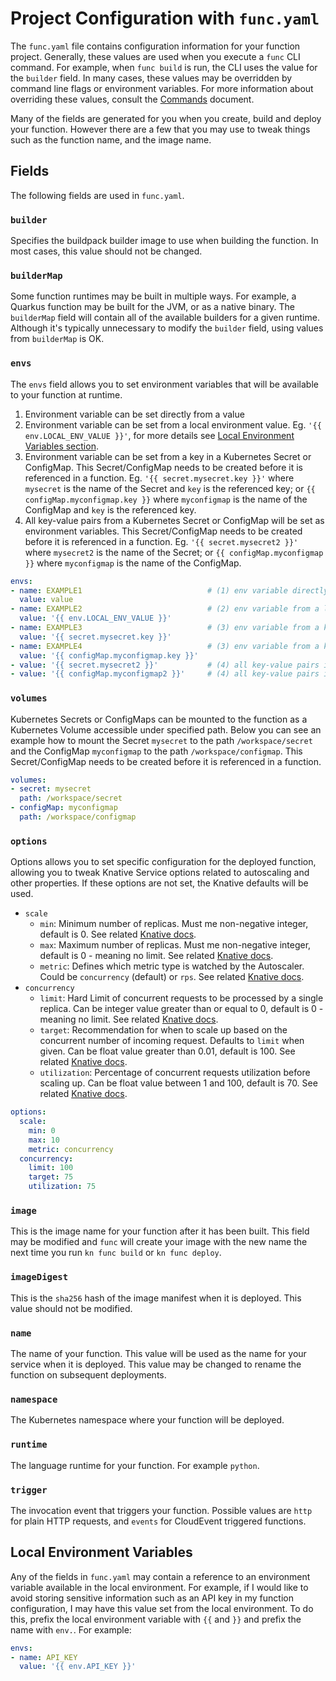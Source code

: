 # Project Configuration with `func.yaml`

The `func.yaml` file contains configuration information for your function
project. Generally, these values are used when you execute a `func` CLI
command. For example, when `func build` is run, the CLI uses the value for
the `builder` field. In many cases, these values may be overridden by
command line flags or environment variables. For more information about
overriding these values, consult the [Commands](command.md) document.

Many of the fields are generated for you when you create, build and deploy
your function. However there are a few that you may use to tweak things
such as the function name, and the image name.

## Fields

The following fields are used in `func.yaml`.

### `builder`

Specifies the buildpack builder image to use when building the function.
In most cases, this value should not be changed.

### `builderMap`

Some function runtimes may be built in multiple ways. For example, a Quarkus
function may be built for the JVM, or as a native binary. The `builderMap`
field will contain all of the available builders for a given runtime. Although
it's typically unnecessary to modify the `builder` field, using values from
`builderMap` is OK.

### `envs`

The `envs` field allows you to set environment variables that will be
available to your function at runtime. 
1. Environment variable can be set directly from a value
2. Environment variable can be set from a local environment value. Eg. `'{{ env.LOCAL_ENV_VALUE }}'`, for more details see [Local Environment Variables section](#local-environment-variables).
3. Environment variable can be set from a key in a Kubernetes Secret or ConfigMap. This Secret/ConfigMap needs to be created before it is referenced in a function. Eg. `'{{ secret.mysecret.key }}'` where `mysecret` is the name of the Secret and `key` is the referenced key; or `{{ configMap.myconfigmap.key }}` where `myconfigmap` is the name of the ConfigMap and `key` is the referenced key.
4. All key-value pairs from a Kubernetes Secret or ConfigMap will be set as environment variables. This Secret/ConfigMap needs to be created before it is referenced in a function. Eg. `'{{ secret.mysecret2 }}'` where `mysecret2` is the name of the Secret; or `{{ configMap.myconfigmap }}` where `myconfigmap` is the name of the ConfigMap.

```yaml
envs:
- name: EXAMPLE1                            # (1) env variable directly from a value
  value: value
- name: EXAMPLE2                            # (2) env variable from a local environment value
  value: '{{ env.LOCAL_ENV_VALUE }}'
- name: EXAMPLE3                            # (3) env variable from a key in Secret
  value: '{{ secret.mysecret.key }}'
- name: EXAMPLE4                            # (3) env variable from a key in ConfigMap
  value: '{{ configMap.myconfigmap.key }}'
- value: '{{ secret.mysecret2 }}'           # (4) all key-value pairs in Secret as env variables
- value: '{{ configMap.myconfigmap2 }}'     # (4) all key-value pairs in ConfigMap as env variables
```

### `volumes`
Kubernetes Secrets or ConfigMaps can be mounted to the function as a Kubernetes Volume accessible under specified path. Below you can see an example how to mount the Secret `mysecret` to the path `/workspace/secret` and the ConfigMap `myconfigmap` to the path `/workspace/configmap`. This Secret/ConfigMap needs to be created before it is referenced in a function.

```yaml
volumes:
- secret: mysecret
  path: /workspace/secret
- configMap: myconfigmap
  path: /workspace/configmap
```

### `options`
Options allows you to set specific configuration for the deployed function, allowing you to tweak Knative Service options related to autoscaling and other properties. If these options are not set, the Knative defaults will be used. 
- `scale`
  - `min`: Minimum number of replicas. Must me non-negative integer, default is 0. See related [Knative docs](https://knative.dev/docs/serving/autoscaling/scale-bounds/#lower-bound).
  - `max`: Maximum number of replicas. Must me non-negative integer, default is 0 - meaning no limit. See related [Knative docs](https://knative.dev/docs/serving/autoscaling/scale-bounds/#upper-bound).
  - `metric`: Defines which metric type is watched by the Autoscaler. Could be `concurrency` (default) or `rps`. See related [Knative docs](https://knative.dev/docs/serving/autoscaling/autoscaling-metrics/).
- `concurrency` 
  - `limit`: Hard Limit of concurrent requests to be processed by a single replica. Can be integer value greater than or equal to 0, default is 0 - meaning no limit. See related [Knative docs](https://knative.dev/docs/serving/autoscaling/concurrency/#hard-limit).
  - `target`: Recommendation for when to scale up based on the concurrent number of incoming request. Defaults to `limit` when given. Can be float value greater than 0.01, default is 100. See related [Knative docs](https://knative.dev/docs/serving/autoscaling/concurrency/#soft-limit).
  - `utilization`: Percentage of concurrent requests utilization before scaling up. Can be float value between 1 and 100, default is 70. See related [Knative docs](https://knative.dev/docs/serving/autoscaling/concurrency/#target-utilization).

```yaml
options:
  scale:
    min: 0
    max: 10
    metric: concurrency
  concurrency:
    limit: 100
    target: 75
    utilization: 75
```

### `image`

This is the image name for your function after it has been built. This field
may be modified and `func` will create your image with the new name the next
time you run `kn func build` or `kn func deploy`.

### `imageDigest`

This is the `sha256` hash of the image manifest when it is deployed. This value
should not be modified.

### `name`

The name of your function. This value will be used as the name for your service
when it is deployed. This value may be changed to rename the function on
subsequent deployments.

### `namespace`

The Kubernetes namespace where your function will be deployed.

### `runtime`

The language runtime for your function. For example `python`.

### `trigger`

The invocation event that triggers your function. Possible values are `http`
for plain HTTP requests, and `events` for CloudEvent triggered functions.


## Local Environment Variables

Any of the fields in `func.yaml` may contain a reference to an environment
variable available in the local environment. For example, if I would like
to avoid storing sensitive information such as an API key in my function
configuration, I may have this value set from the local environment. To do
this, prefix the local environment variable with `{{` and `}}` and prefix
the name with `env.`. For example:

```yaml
envs:
- name: API_KEY
  value: '{{ env.API_KEY }}'
```
